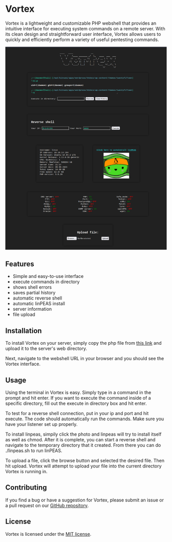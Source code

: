 # Vortex 


Vortex is a lightweight and customizable PHP webshell that provides an intuitive interface for executing system commands on a remote server. With its clean design and straightforward user interface, Vortex allows users to quickly and efficiently perform a variety of useful pentesting commands.

![vortex](https://github.com/bear102/Vortex/blob/main/img/vortex.png)


## Features

- Simple and easy-to-use interface
- execute commands in directory
- shows shell errors
- saves partial history
- automatic reverse shell
- automatic linPEAS install
- server information
- file upload

## Installation

To install Vortex on your server, simply copy the php file from [this link](https://github.com/bear102/Vortex/blob/main/vortex.php) and upload it to the server's web directory.

Next, navigate to the webshell URL in your browser and you should see the Vortex interface.

## Usage

Using the terminal in Vortex is easy. Simply type in a command in the prompt and hit enter. If you want to execute the command inside of a specific directory, fill out the execute in directory box and hit enter.

To test for a reverse shell connection, put in your ip and port and hit execute. The code should automatically run the commands. Make sure you have your listener set up properly.

To install linpeas, simpily click the photo and linpeas will try to install itself as well as chmod. After it is complete, you can start a reverse shell and navigate to the temporary directory that it created. From there you can do ./linpeas.sh to run linPEAS.

To upload a file, click the browse button and selected the desired file. Then hit upload. Vortex will attempt to upload your file into the current directory Vortex is running in. 

## Contributing

If you find a bug or have a suggestion for Vortex, please submit an issue or a pull request on our [GitHub repository](https://github.com/bear102/Vortex).

## License

Vortex is licensed under the [MIT license](https://github.com/bear102/Vortex/blob/main/LICENSE).

